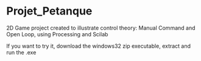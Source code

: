 # Projet_Petanque 
2D Game project created to illustrate control theory: Manual Command and Open Loop, using Processing and Scilab

If you want to try it, download the windows32 zip executable, extract and run the .exe 
